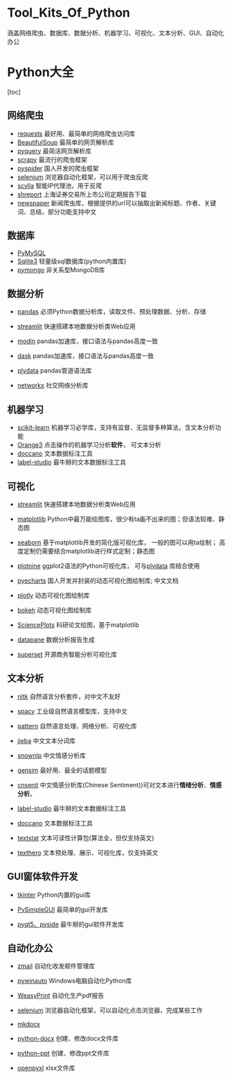 # Tool_Kits_Of_Python
涵盖网络爬虫、数据库、数据分析、机器学习、可视化、文本分析、GUI、自动化办公



# Python大全

[toc]

## 网络爬虫

- [requests](https://github.com/psf/requests)  最好用、最简单的网络爬虫访问库
- [BeautifulSoup](https://www.crummy.com/software/BeautifulSoup/bs4/doc/) 最简单的网页解析库
- [pyquery](https://github.com/gawel/pyquery)  最简洁网页解析库
- [scrapy](https://github.com/scrapy/scrapy) 最流行的爬虫框架
- [pyspider](https://github.com/binux/pyspider) 国人开发的爬虫框架
- [selenium](https://github.com/SeleniumHQ/selenium/) 浏览器自动化框架，可以用于爬虫反爬
- [scylla](https://github.com/imWildCat/scylla) 智能IP代理池，用于反爬
- [shreport](https://github.com/thunderhit/shreport) 上海证券交易所上市公司定期报告下载
- [newspaper](https://github.com/codelucas/newspaper) 新闻爬虫库，根据提供的url可以抽取出新闻标题、作者、关键词、总结，部分功能支持中文



## 数据库

- [PyMySQL](https://github.com/PyMySQL/PyMySQL)  
- [Sqlite3](https://docs.python.org/3/library/sqlite3.html)  轻量级sql数据库(python内置库)
- [pymongo](https://github.com/mongodb/mongo-python-driver) 非关系型MongoDB库



## 数据分析

- [pandas](https://github.com/pandas-dev/pandas) 必须Python数据分析库，读取文件、预处理数据、分析、存储

- [streamlit](https://github.com/streamlit/streamlit) 快速搭建本地数据分析类Web应用

- [modin](https://github.com/modin-project/modin) pandas加速库，接口语法与pandas高度一致

- [dask](https://github.com/dask/dask)  pandas加速库，接口语法与pandas高度一致

- [plydata](https://github.com/has2k1/plydata])  pandas管道语法库

- [networkx](https://github.com/networkx/networkx) 社交网络分析库

    

      

## 机器学习

- [scikit-learn](https://github.com/scikit-learn/scikit-learn) 机器学习必学库，支持有监督、无监督多种算法，含文本分析功能
- [Orange3](https://github.com/biolab/orange3) 点击操作的机器学习分析**软件**， 可文本分析
- [doccano](https://github.com/doccano/doccano) 文本数据标注工具
- [label-studio](https://github.com/heartexlabs/label-studio)  最牛掰的文本数据标注工具





## 可视化

- [streamlit](https://github.com/streamlit/streamlit) 快速搭建本地数据分析类Web应用

- [matplotlib](https://github.com/matplotlib/matplotlib)  Python中最万能绘图库，很少有ta画不出来的图；但语法较难、静态图

- [seaborn](https://github.com/mwaskom/seaborn) 基于matplotlib开发的简化版可视化库， 一般的图可以用ta绘制； 高度定制仍需要结合matplotlib进行样式定制；静态图

- [plotnine](https://github.com/has2k1/plotnine)  ggplot2语法的Python可视化库， 可与[plydata](https://github.com/has2k1/plydata]) 库结合使用

- [pyecharts](https://github.com/pyecharts/pyecharts) 国人开发并封装的动态可视化图绘制库; 中文文档

- [plotly](https://github.com/plotly/plotly.py) 动态可视化图绘制库

- [bokeh](https://github.com/bokeh/bokeh) 动态可视化图绘制库

- [SciencePlots](https://github.com/garrettj403/SciencePlots)  科研论文绘图，基于matplotlib

- [datapane](https://github.com/datapane/datapane)  数据分析报告生成

- [superset](https://github.com/apache/superset) 开源商务智能分析可视化库

      

## 文本分析

- [nltk](https://github.com/nltk/nltk) 自然语言分析套件，对中文不友好

- [spacy](https://github.com/explosion/spaCy) 工业级自然语言模型库，支持中文

- [pattern](https://github.com/clips/pattern) 自然语言处理、网络分析、可视化库

- [jieba](https://github.com/fxsjy/jieba)  中文文本分词库

- [snownlp](https://github.com/isnowfy/snownlp) 中文情感分析库

- [gensim](https://github.com/RaRe-Technologies/gensim)  最好用、最全的话题模型

- [cnsenti](https://github.com/thunderhit/cnsenti) 中文情感分析库(Chinese Sentiment))可对文本进行**情绪分析**、**情感分析**。

- [label-studio](https://github.com/heartexlabs/label-studio)  最牛掰的文本数据标注工具

- [doccano](https://github.com/doccano/doccano) 文本数据标注工具

- [textstat](https://github.com/shivam5992/textstat)  文本可读性计算包(算法全，但仅支持英文)

- [texthero](https://github.com/jbesomi/texthero) 文本预处理、展示、可视化库，仅支持英文

      



## GUI窗体软件开发

- [tkinter](https://wiki.python.org/moin/TkInter) Python内置的gui库

- [PySimpleGUI](https://github.com/PySimpleGUI/PySimpleGUI) 最简单的gui开发库

- [pyqt5、pyside](https://doc.qt.io/qt.html#qtforpython) 最牛掰的gui软件开发库

      



## 自动化办公

- [zmail](https://github.com/zhangyunhao116/zmail) 自动化收发邮件管理库

- [pywinauto](https://github.com/pywinauto/pywinauto) Windows电脑自动化Python库

- [WeasyPrint](https://github.com/Kozea/WeasyPrint)  自动化生产pdf报告

- [selenium](https://github.com/SeleniumHQ/selenium/) 浏览器自动化框架，可以自动化点击浏览器，完成某些工作

- [mkdocx](https://github.com/mkdocs/mkdocs/) 

- [python-docx](https://github.com/python-openxml/python-docx)  创建、修改docx文件库

- [python-ppt](https://github.com/scanny/python-pptx)  创建、修改ppt文件库

- [openpyxl](https://openpyxl.readthedocs.io/en/stable/) xlsx文件库

      
